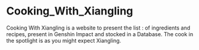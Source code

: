 # Cooking_With_Xiangling
 Cooking With Xiangling is a website to present the list : of ingredients and recipes, present in Genshin Impact and stocked in a Database. The cook in the spotlight is as you might expect Xiangling.
